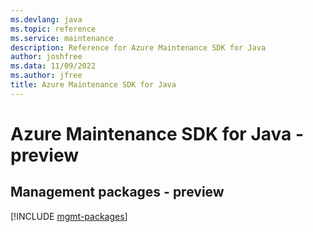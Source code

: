 ```yaml
---
ms.devlang: java
ms.topic: reference
ms.service: maintenance
description: Reference for Azure Maintenance SDK for Java
author: joshfree
ms.data: 11/09/2022
ms.author: jfree
title: Azure Maintenance SDK for Java
---
```

# Azure Maintenance SDK for Java - preview

## Management packages - preview
[!INCLUDE [mgmt-packages](maintenance-mgmt-index.md)]
